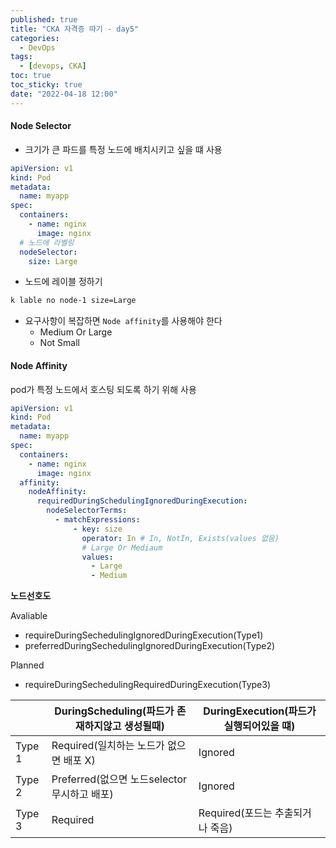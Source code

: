 ```yaml
---
published: true
title: "CKA 자격증 따기 - day5"
categories:
  - DevOps
tags:
  - [devops, CKA]
toc: true
toc_sticky: true
date: "2022-04-18 12:00"
---
```


#### Node Selector

* 크기가 큰 파드를 특정 노드에 배치시키고 싶을 떄 사용

```yaml
apiVersion: v1
kind: Pod
metadata:
  name: myapp
spec:
  containers:
    - name: nginx
      image: nginx
  # 노드에 라벨링
  nodeSelector:
    size: Large
```

* 노드에 레이블 정하기

```bash
k lable no node-1 size=Large
```

* 요구사항이 복잡하면 `Node affinity`를 사용해야 한다
    * Medium Or Large
    * Not Small

#### Node Affinity

pod가 특정 노드에서 호스팅 되도록 하기 위해 사용

```yaml
apiVersion: v1
kind: Pod
metadata:
  name: myapp
spec:
  containers:
    - name: nginx
      image: nginx
  affinity:
    nodeAffinity:
      requiredDuringSchedulingIgnoredDuringExecution:
        nodeSelectorTerms:
          - matchExpressions:
              - key: size
                operator: In # In, NotIn, Exists(values 없음)
                # Large Or Mediaum 
                values:
                  - Large
                  - Medium
```

**노드선호도**

Avaliable

* requireDuringSechedulingIgnoredDuringExecution(Type1)
* preferredDuringSechedulingIgnoredDuringExecution(Type2)

Planned

* requireDuringSechedulingRequiredDuringExecution(Type3)

|        | DuringScheduling(파드가 존재하지않고 생성될때) | DuringExecution(파드가 실행되어있을 떄) |
| ------ | ---------------------------------------------- | --------------------------------------- |
| Type 1 | Required(일치하는 노드가 없으면 배포 X)        | Ignored                                 |
| Type 2 | Preferred(없으면 노드selector 무시하고 배포)   | Ignored                                 |
| Type 3 | Required                                       | Required(포드는 추출되거나 죽음)        |

